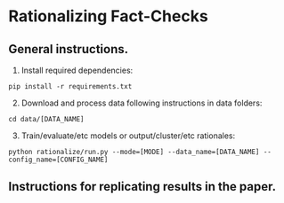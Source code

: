 # Rationalizing Fact-Checks

## General instructions.

1. Install required dependencies:
```
pip install -r requirements.txt
```

2. Download and process data following instructions in data folders:
```
cd data/[DATA_NAME]
```

3. Train/evaluate/etc models or output/cluster/etc rationales:
```
python rationalize/run.py --mode=[MODE] --data_name=[DATA_NAME] --config_name=[CONFIG_NAME]
```

## Instructions for replicating results in the paper.

